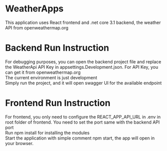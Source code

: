 # WeatherApps
This application uses React frontend and .net core 3.1 backend, the weather API from openweathermap.org

# Backend Run Instruction
For debugging purposes, you can open the backend project file and replace the WeatherApi API Key in appsettings.Development.json. For API Key, you can get it from openweathermap.org<br>
The current environment is just development<br>
Simply run the project, and it will open swagger UI for the available endpoint

# Frontend Run Instruction
For frontend, you only need to configure the REACT_APP_API_URL in .env in root folder of frontend. You need to set the port same with the backend API port<br>
Run npm install for installing the modules <br>
Start the application with simple comment npm start, the app will open in your browser.
